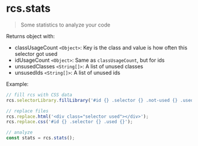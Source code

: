 # rcs.stats

> Some statistics to analyze your code

Returns object with:
- classUsageCount `<Object>`: Key is the class and value is how often this selector got used
- idUsageCount `<Object>`: Same as `classUsageCount`, but for ids
- unsusedClasses `<String[]>`: A list of unused classes
- unsusedIds `<String[]>`: A list of unused ids

Example:

```js
// fill rcs with CSS data
rcs.selectorLibrary.fillLibrary('#id {} .selector {} .not-used {} .used {}');

// replace files
rcs.replace.html('<div class="selector used"></div>');
rcs.replace.css('#id {} .selector {} .used {}');

// analyze
const stats = rcs.stats();
```
